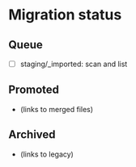 # Migration status

## Queue
- [ ] staging/_imported: scan and list

## Promoted
- (links to merged files)

## Archived
- (links to legacy)

